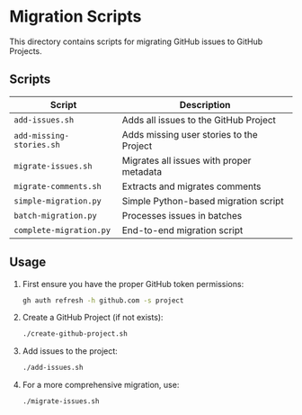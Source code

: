# Migration Scripts

This directory contains scripts for migrating GitHub issues to GitHub Projects.

## Scripts

| Script | Description |
|--------|-------------|
| `add-issues.sh` | Adds all issues to the GitHub Project |
| `add-missing-stories.sh` | Adds missing user stories to the Project |
| `migrate-issues.sh` | Migrates all issues with proper metadata |
| `migrate-comments.sh` | Extracts and migrates comments |
| `simple-migration.py` | Simple Python-based migration script |
| `batch-migration.py` | Processes issues in batches |
| `complete-migration.py` | End-to-end migration script |

## Usage

1. First ensure you have the proper GitHub token permissions:
   ```bash
   gh auth refresh -h github.com -s project
   ```

2. Create a GitHub Project (if not exists):
   ```bash
   ./create-github-project.sh
   ```

3. Add issues to the project:
   ```bash
   ./add-issues.sh
   ```

4. For a more comprehensive migration, use:
   ```bash
   ./migrate-issues.sh
   ```
